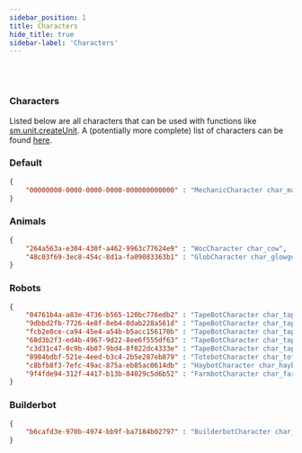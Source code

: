 ```yaml
---
sidebar_position: 1
title: Characters
hide_title: true
sidebar-label: 'Characters'
---
```


<br></br>

### Characters

Listed below are all characters that can be used with functions like [sm.unit.createUnit](/docs/game_script_env/static_functions/sm.unit#createunit).
A (potentially more complete) list of characters can be found [here](https://github.com/Vajdani/sm_docs/blob/master/Lists/Characters.txt).

### Default

```json
{
    "00000000-0000-0000-0000-000000000000" : "MechanicCharacter char_male_tp"
}
```

### Animals

```json
{
    "264a563a-e304-430f-a462-9963c77624e9" : "WocCharacter char_cow",
	"48c03f69-3ec8-454c-8d1a-fa09083363b1" : "GlobCharacter char_glowgorp"
}
```

### Robots

```json
{
    "04761b4a-a83e-4736-b565-120bc776edb2" : "TapeBotCharacter char_tapebot",
    "9dbbd2fb-7726-4e8f-8eb4-0dab228a561d" : "TapeBotCharacter char_tapebot02",
    "fcb2e8ce-ca94-45e4-a54b-b5acc156170b" : "TapeBotCharacter char_tapebot03",
    "68d3b2f3-ed4b-4967-9d22-8ee6f555df63" : "TapeBotCharacter char_tapebot04",
    "c3d31c47-0c9b-4b07-9bd4-8f022dc4333e" : "TapeBotCharacter char_tapebot_red",
    "8984bdbf-521e-4eed-b3c4-2b5e287eb879" : "TotebotCharacter char_totebot",
    "c8bfb8f3-7efc-49ac-875a-eb85ac0614db" : "HaybotCharacter char_haybot",
    "9f4fde94-312f-4417-b13b-84029c5d6b52" : "FarmbotCharacter char_farmbot"
}
```

### Builderbot

```json
{
    "b6cafd3e-970b-4974-bb9f-ba7184b02797" : "BuilderbotCharacter char_builderbot_tp"
}
```